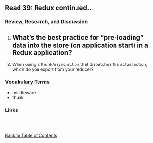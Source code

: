 ## Read 39: Redux continued..

### Review, Research, and Discussion

1. What’s the best practice for “pre-loading” data into the store (on application start) in a Redux application?  
    - 

1. When using a thunk/async action that dispatches the actual action, which do you export from your reducer?

### Vocabulary Terms

- middleware
- thunk


### Links:

<br>
<br>

[Back to Table of Contents](README.md)